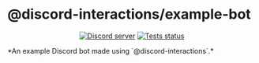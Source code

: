 # @discord-interactions/example-bot
<div align="center">
  <p>
    <a href="https://discord.gg/BTXJmW4Bh7"><img src="https://img.shields.io/discord/395423304112013334?logo=discord&logoColor=white" alt="Discord server" /></a>
    <a href="https://github.com/ssMMiles/discord-interactions/actions"><img src="https://github.com/ssMMiles/interactions.ts/actions/workflows/tests.yml/badge.svg" alt="Tests status" /></a>
  </p>
</div>
*An example Discord bot made using `@discord-interactions`.*